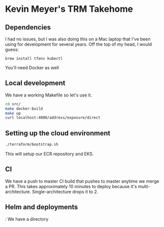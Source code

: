 # Kevin Meyer's TRM Takehome

## Dependencies

I had no issues, but I was also doing this on a Mac laptop that I've been using for development for several years. 
Off the top of my head, I would guess:

`brew install tfenv kubectl`

You'll need Docker as well

## Local development

We have a working Makefile so let's use it.  

```bash
cd src/
make docker-build
make up
curl localhost:4000/address/exposure/direct
```

## Setting up the cloud environment

```bash
./terraform/bootstrap.sh
```

This will setup our ECR repository and EKS. 

## CI

We have a push to master CI build that pushes to master anytime we merge a PR.  This takes approximately 10 minutes to deploy because it's multi-architecture.  Single-architecture drops it to 2. 

## Helm and deployments

<TODO TODO TODO>: We have a directory 



